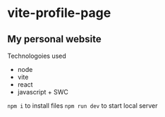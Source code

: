 # vite-profile-page
## My personal website
Technologoies used
- node
- vite
- react
- javascript + SWC

```npm i``` to install files
```npm run dev``` to start local server
